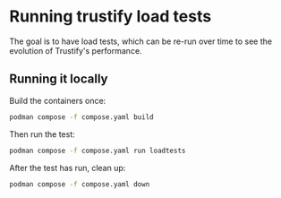 # Running trustify load tests

The goal is to have load tests, which can be re-run over time to see the evolution of Trustify's performance.

## Running it locally

Build the containers once:

```bash
podman compose -f compose.yaml build
```

Then run the test:

```bash
podman compose -f compose.yaml run loadtests
```

After the test has run, clean up:

```bash
podman compose -f compose.yaml down
```
